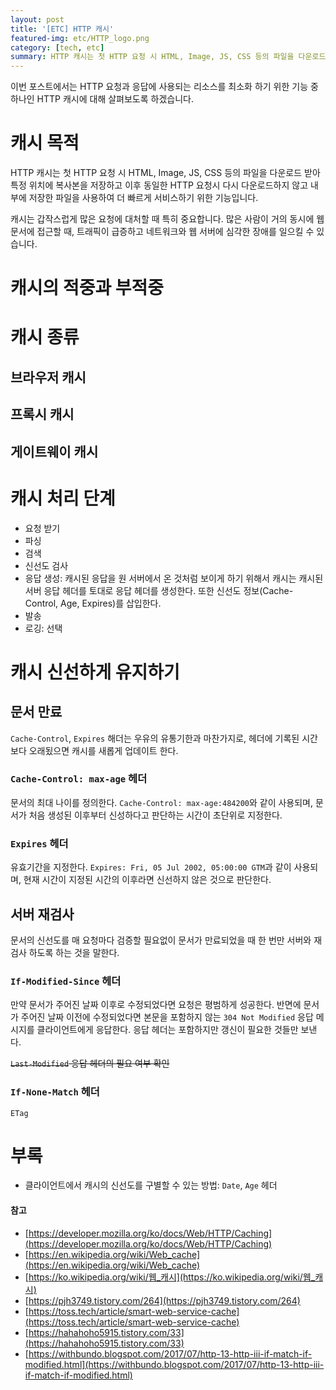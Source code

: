 ```yaml
---
layout: post
title: '[ETC] HTTP 캐시'
featured-img: etc/HTTP_logo.png
category: [tech, etc]
summary: HTTP 캐시는 첫 HTTP 요청 시 HTML, Image, JS, CSS 등의 파일을 다운로드 받아 특정 위치에 복사본을 저장하고 이후 동일한 HTTP 요청시 다시 다운로드하지 않고 내부에 저장한 파일을 사용하여 더 빠르게 서비스하기 위한 기능입니다.
---
```


이번 포스트에서는 HTTP 요청과 응답에 사용되는 리소스를 최소화 하기 위한 기능 중 하나인 HTTP 캐시에 대해 살펴보도록 하겠습니다.

# 캐시 목적
HTTP 캐시는 첫 HTTP 요청 시 HTML, Image, JS, CSS 등의 파일을 다운로드 받아 특정 위치에 복사본을 저장하고 이후 동일한 HTTP 요청시 다시 다운로드하지 않고 내부에 저장한 파일을 사용하여 더 빠르게 서비스하기 위한 기능입니다.

캐시는 갑작스럽게 많은 요청에 대처할 때 특히 중요합니다. 많은 사람이 거의 동시에 웹 문서에 접근할 때, 트래픽이 급증하고 네트워크와 웹 서버에 심각한 장애를 일으킬 수 있습니다.

# 캐시의 적중과 부적중

# 캐시 종류

## 브라우저 캐시

## 프록시 캐시

## 게이트웨이 캐시

# 캐시 처리 단계
- 요청 받기
- 파싱
- 검색
- 신선도 검사
- 응답 생성: 캐시된 응답을 원 서버에서 온 것처럼 보이게 하기 위해서 캐시는 캐시된 서버 응답 헤더를 토대로 응답 헤더를 생성한다. 또한 신선도 정보(Cache-Control, Age, Expires)를 삽입한다.
- 발송
- 로깅: 선택

# 캐시 신선하게 유지하기

## 문서 만료
`Cache-Control`, `Expires` 해더는 우유의 유통기한과 마찬가지로, 헤더에 기록된 시간보다 오래됬으면 캐시를 새롭게 업데이트 한다.

### `Cache-Control: max-age` 헤더
문서의 최대 나이를 정의한다. `Cache-Control: max-age:484200`와 같이 사용되며, 문서가 처음 생성된 이후부터 신성하다고 판단하는 시간이 초단위로 지정한다.

### `Expires` 헤더
유효기간을 지정한다. `Expires: Fri, 05 Jul 2002, 05:00:00 GTM`과 같이 사용되며, 현재 시간이 지정된 시간의 이후라면 신선하지 않은 것으로 판단한다.

## 서버 재검사
문서의 신선도를 매 요청마다 검증할 필요없이 문서가 만료되었을 때 한 번만 서버와 재검사 하도록 하는 것을 말한다.

### `If-Modified-Since` 헤더
만약 문서가 주어진 날짜 이후로 수정되었다면 요청은 평범하게 성공한다. 반면에 문서가 주어진 날짜 이전에 수정되었다면 본문을 포함하지 않는 `304 Not Modified` 응답 메시지를 클라이언트에게 응답한다. 응답 헤더는 포함하지만 갱신이 필요한 것들만 보낸다.

~~`Last-Modified` 응답 헤더의 필요 여부 확인~~

### `If-None-Match` 헤더
`ETag`

# 부록
- 클라이언트에서 캐시의 신선도를 구별할 수 있는 방법: `Date`, `Age` 헤더

#### 참고
- [https://developer.mozilla.org/ko/docs/Web/HTTP/Caching](https://developer.mozilla.org/ko/docs/Web/HTTP/Caching)
- [https://en.wikipedia.org/wiki/Web_cache](https://en.wikipedia.org/wiki/Web_cache)
- [https://ko.wikipedia.org/wiki/웹_캐시](https://ko.wikipedia.org/wiki/웹_캐시)
- [https://pjh3749.tistory.com/264](https://pjh3749.tistory.com/264)
- [https://toss.tech/article/smart-web-service-cache](https://toss.tech/article/smart-web-service-cache)
- [https://hahahoho5915.tistory.com/33](https://hahahoho5915.tistory.com/33)
- [https://withbundo.blogspot.com/2017/07/http-13-http-iii-if-match-if-modified.html](https://withbundo.blogspot.com/2017/07/http-13-http-iii-if-match-if-modified.html)
